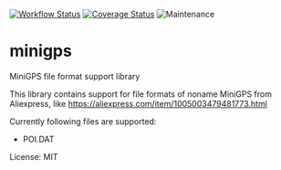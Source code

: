 [![Workflow Status](https://github.com/rayslava/minigps/workflows/ci/badge.svg)](https://github.com/rayslava/minigps/actions?query=workflow%3A%22ci%22)
[![Coverage Status](https://codecov.io/gh/rayslava/minigps/branch/master/graph/badge.svg)](https://codecov.io/gh/rayslava/minigps)
![Maintenance](https://img.shields.io/badge/maintenance-activly--developed-brightgreen.svg)

# minigps

MiniGPS file format support library

This library contains support for file formats of noname MiniGPS from
Aliexpress, like https://aliexpress.com/item/1005003479481773.html

Currently following files are supported:
- POI.DAT

License: MIT
